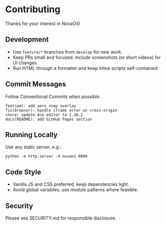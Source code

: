 # Contributing

Thanks for your interest in NovaOS!

## Development
- Use `feature/*` branches from `develop` for new work.
- Keep PRs small and focused. Include screenshots (or short videos) for UI changes.
- Run HTML through a formatter and keep inline scripts self-contained.

## Commit Messages
Follow Conventional Commits _when possible_:

```
feat(wm): add aero snap overlay
fix(browser): handle iframe error on cross-origin
chore: update Ace editor to 1.36.2
docs(README): add GitHub Pages section
```

## Running Locally
Use any static server, e.g.:

```
python -m http.server -d novaos 8080
```

## Code Style
- Vanilla JS and CSS preferred; keep dependencies light.
- Avoid global variables; use module patterns where feasible.

## Security
Please see SECURITY.md for responsible disclosure.
